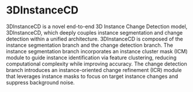 # 3DInstanceCD

3DInstanceCD is a novel end-to-end 3D Instance Change Detection model, 3DInstanceCD, which deeply couples instance segmentation and change detection within a unified architecture. 3DInstanceCD is composed of the instance segmentation branch and the change detection branch. The instance segmentation branch incorporates an instance cluster mask (ICM) module to guide instance identification via feature clustering, reducing computational complexity while improving accuracy. The change detection branch introduces an instance-oriented change refinement (ICR) module that leverages instance masks to focus on target instance changes and suppress background noise.
